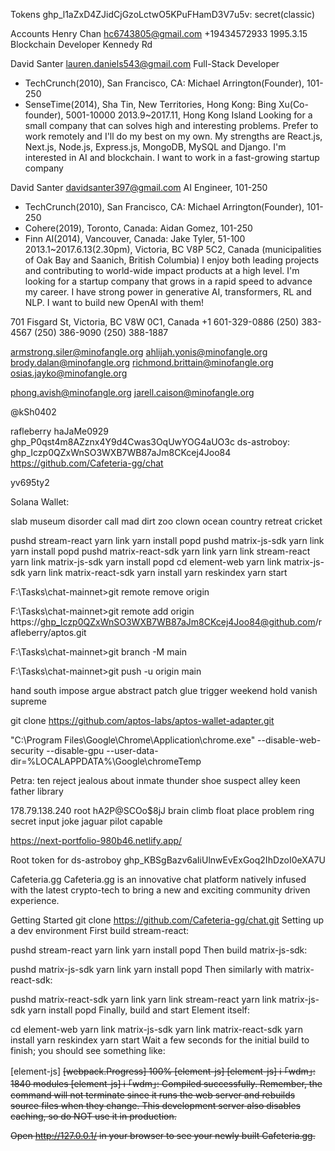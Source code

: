 Tokens
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: secret(classic)


Accounts
Henry Chan
hc6743805@gmail.com
+19434572933
1995.3.15
Blockchain Developer
Kennedy Rd


David Santer
lauren.daniels543@gmail.com
Full-Stack Developer
- TechCrunch(2010), San Francisco, CA: Michael Arrington(Founder), 101-250
- SenseTime(2014), Sha Tin, New Territories, Hong Kong: Bing Xu(Co-founder), 5001-10000
2013.9~2017.11, Hong Kong Island
Looking for a small company that can solves high and interesting problems. Prefer to work remotely and I'll do my best on my own. My strengths are React.js, Next.js, Node.js, Express.js, MongoDB, MySQL and Django. I'm interested in AI and blockchain. I want to work in a fast-growing startup company




David Santer
davidsanter397@gmail.com
AI Engineer, 101-250
- TechCrunch(2010), San Francisco, CA: Michael Arrington(Founder), 101-250
- Cohere(2019), Toronto, Canada: Aidan Gomez, 101-250
- Finn AI(2014), Vancouver, Canada: Jake Tyler, 51-100
2013.1~2017.6.13(2.30pm), Victoria, BC V8P 5C2, Canada (municipalities of Oak Bay and Saanich, British Columbia)
I enjoy both leading projects and contributing to world-wide impact products at a high level. I'm looking for a startup company that grows in a rapid speed to advance my career. I have strong power in generative AI, transformers, RL and NLP. I want to build new OpenAI with them!




701 Fisgard St, Victoria, BC V8W 0C1, Canada
+1 601-329-0886
(250) 383-4567
(250) 386-9090
(250) 388-1887


armstrong.siler@minofangle.org
ahlijah.yonis@minofangle.org
brody.dalan@minofangle.org
richmond.brittain@minofangle.org
osias.jayko@minofangle.org

phong.avish@minofangle.org
jarell.caison@minofangle.org




@kSh0402

rafleberry
haJaMe0929
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
ds-astroboy: 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
https://github.com/Cafeteria-gg/chat

yv695ty2



Solana Wallet:

slab
museum
disorder
call
mad
dirt
zoo
clown
ocean
country
retreat
cricket




pushd stream-react
yarn link
yarn install
popd
pushd matrix-js-sdk
yarn link
yarn install
popd
pushd matrix-react-sdk
yarn link
yarn link stream-react
yarn link matrix-js-sdk
yarn install
popd
cd element-web
yarn link matrix-js-sdk
yarn link matrix-react-sdk
yarn install
yarn reskindex
yarn start

F:\Tasks\chat-mainnet>git remote remove origin

F:\Tasks\chat-mainnet>git remote add origin https://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@github.com/rafleberry/aptos.git

F:\Tasks\chat-mainnet>git branch -M main

F:\Tasks\chat-mainnet>git push -u origin main



hand south impose argue abstract patch glue trigger weekend hold vanish supreme

git clone https://github.com/aptos-labs/aptos-wallet-adapter.git


"C:\Program Files\Google\Chrome\Application\chrome.exe" --disable-web-security --disable-gpu --user-data-dir=%LOCALAPPDATA%\Google\chromeTemp

Petra: ten reject jealous about inmate thunder shoe suspect alley keen father library




178.79.138.240
root hA2P@SCOo$8jJ
brain climb float place problem ring secret input joke jaguar pilot capable

https://next-portfolio-980b46.netlify.app/



Root token for ds-astroboy
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


Cafeteria.gg
Cafeteria.gg is an innovative chat platform natively infused with the latest crypto-tech to bring a new and exciting community driven experience.

Getting Started
git clone https://github.com/Cafeteria-gg/chat.git
Setting up a dev environment
First build stream-react:

pushd stream-react
yarn link
yarn install
popd
Then build matrix-js-sdk:

pushd matrix-js-sdk
yarn link
yarn install
popd
Then similarly with matrix-react-sdk:

pushd matrix-react-sdk
yarn link
yarn link stream-react
yarn link matrix-js-sdk
yarn install
popd
Finally, build and start Element itself:

cd element-web
yarn link matrix-js-sdk
yarn link matrix-react-sdk
yarn install
yarn reskindex
yarn start
Wait a few seconds for the initial build to finish; you should see something like:

[element-js] <s> [webpack.Progress] 100%
[element-js]
[element-js] ℹ ｢wdm｣:    1840 modules
[element-js] ℹ ｢wdm｣: Compiled successfully.
Remember, the command will not terminate since it runs the web server and rebuilds source files when they change. This development server also disables caching, so do NOT use it in production.

Open http://127.0.0.1/ in your browser to see your newly built Cafeteria.gg.
